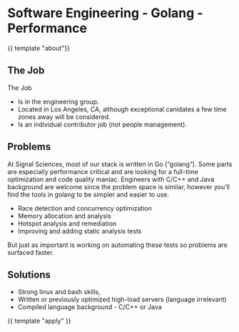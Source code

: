 # Software Engineering - Golang - Performance
{{ template "about"}}
## The Job

The Job

* Is in the engineering group.
* Located in Los Angeles, CA, although exceptional canidates a few time zones
  away will be considered.
* Is an individual contributor job (not people management).

## Problems

At Signal Sciences, most of our stack is written in Go (“golang”).  Some
parts are especially performance critical and are looking for a full-time
optimization and code quality maniac. Engineers with C/C++ and Java background
are welcome since the problem space is similar, however you’ll find the tools
in golang to be simpler and easier to use.

* Race detection and concurrency optimization
* Memory allocation and analysis
* Hotspot analysis and remediation
* Improving and adding static analysis tests

But just as important is working on automating these tests so problems are
surfaced faster. 

## Solutions

* Strong linux and bash skills, 
* Written or previously optimized high-load servers (language irrelevant)
* Compiled language background - C/C++ or Java 

{{ template "apply" }}

